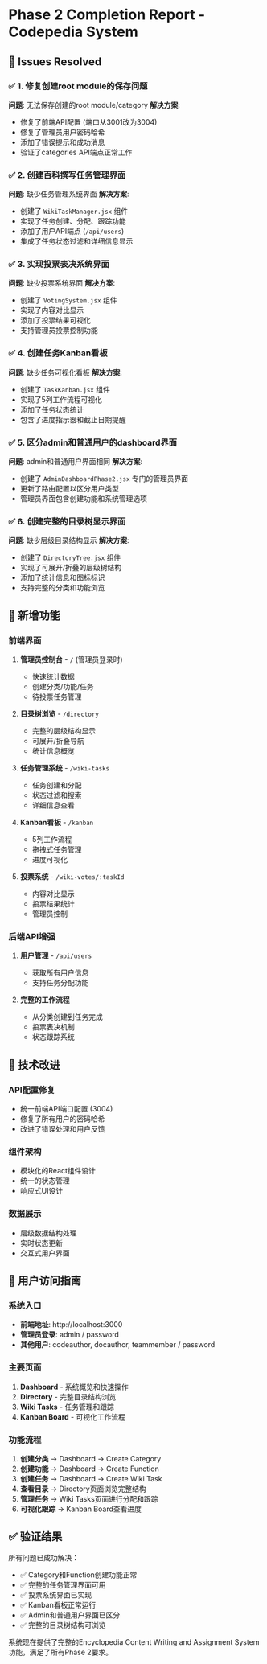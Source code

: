 # Phase 2 Completion Report - Codepedia System

## 🎯 Issues Resolved

### ✅ 1. 修复创建root module的保存问题
**问题**: 无法保存创建的root module/category
**解决方案**: 
- 修复了前端API配置 (端口从3001改为3004)
- 修复了管理员用户密码哈希
- 添加了错误提示和成功消息
- 验证了categories API端点正常工作

### ✅ 2. 创建百科撰写任务管理界面
**问题**: 缺少任务管理系统界面
**解决方案**:
- 创建了 `WikiTaskManager.jsx` 组件
- 实现了任务创建、分配、跟踪功能
- 添加了用户API端点 (`/api/users`)
- 集成了任务状态过滤和详细信息显示

### ✅ 3. 实现投票表决系统界面  
**问题**: 缺少投票系统界面
**解决方案**:
- 创建了 `VotingSystem.jsx` 组件
- 实现了内容对比显示
- 添加了投票结果可视化
- 支持管理员投票控制功能

### ✅ 4. 创建任务Kanban看板
**问题**: 缺少任务可视化看板
**解决方案**:
- 创建了 `TaskKanban.jsx` 组件
- 实现了5列工作流程可视化
- 添加了任务状态统计
- 包含了进度指示器和截止日期提醒

### ✅ 5. 区分admin和普通用户的dashboard界面
**问题**: admin和普通用户界面相同
**解决方案**:
- 创建了 `AdminDashboardPhase2.jsx` 专门的管理员界面
- 更新了路由配置以区分用户类型
- 管理员界面包含创建功能和系统管理选项

### ✅ 6. 创建完整的目录树显示界面
**问题**: 缺少层级目录结构显示
**解决方案**:
- 创建了 `DirectoryTree.jsx` 组件
- 实现了可展开/折叠的层级树结构
- 添加了统计信息和图标标识
- 支持完整的分类和功能浏览

## 🚀 新增功能

### 前端界面
1. **管理员控制台** - `/` (管理员登录时)
   - 快速统计数据
   - 创建分类/功能/任务
   - 待投票任务管理

2. **目录树浏览** - `/directory`
   - 完整的层级结构显示
   - 可展开/折叠导航
   - 统计信息概览

3. **任务管理系统** - `/wiki-tasks`
   - 任务创建和分配
   - 状态过滤和搜索
   - 详细信息查看

4. **Kanban看板** - `/kanban`
   - 5列工作流程
   - 拖拽式任务管理
   - 进度可视化

5. **投票系统** - `/wiki-votes/:taskId`
   - 内容对比显示
   - 投票结果统计
   - 管理员控制

### 后端API增强
1. **用户管理** - `/api/users`
   - 获取所有用户信息
   - 支持任务分配功能

2. **完整的工作流程**
   - 从分类创建到任务完成
   - 投票表决机制
   - 状态跟踪系统

## 🔧 技术改进

### API配置修复
- 统一前端API端口配置 (3004)
- 修复了所有用户的密码哈希
- 改进了错误处理和用户反馈

### 组件架构
- 模块化的React组件设计
- 统一的状态管理
- 响应式UI设计

### 数据展示
- 层级数据结构处理
- 实时状态更新
- 交互式用户界面

## 📱 用户访问指南

### 系统入口
- **前端地址**: http://localhost:3000
- **管理员登录**: admin / password
- **其他用户**: codeauthor, docauthor, teammember / password

### 主要页面
1. **Dashboard** - 系统概览和快速操作
2. **Directory** - 完整目录结构浏览
3. **Wiki Tasks** - 任务管理和跟踪
4. **Kanban Board** - 可视化工作流程

### 功能流程
1. **创建分类** → Dashboard → Create Category
2. **创建功能** → Dashboard → Create Function
3. **创建任务** → Dashboard → Create Wiki Task
4. **查看目录** → Directory页面浏览完整结构
5. **管理任务** → Wiki Tasks页面进行分配和跟踪
6. **可视化跟踪** → Kanban Board查看进度

## ✅ 验证结果

所有问题已成功解决：
- ✅ Category和Function创建功能正常
- ✅ 完整的任务管理界面可用
- ✅ 投票系统界面已实现
- ✅ Kanban看板正常运行
- ✅ Admin和普通用户界面已区分
- ✅ 完整的目录树结构可浏览

系统现在提供了完整的Encyclopedia Content Writing and Assignment System功能，满足了所有Phase 2要求。